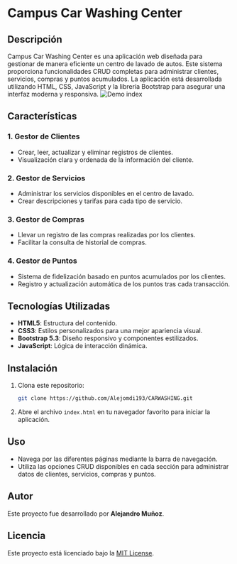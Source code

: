 # Campus Car Washing Center

## Descripción
Campus Car Washing Center es una aplicación web diseñada para gestionar de manera eficiente un centro de lavado de autos. Este sistema proporciona funcionalidades CRUD completas para administrar clientes, servicios, compras y puntos acumulados. La aplicación está desarrollada utilizando HTML, CSS, JavaScript y la librería Bootstrap para asegurar una interfaz moderna y responsiva.
![](../CARWASHING/CARWASHING/img/audi-r8-car-3d-render-image-free-photo.jpg "Demo index")


## Características

### 1. **Gestor de Clientes**
- Crear, leer, actualizar y eliminar registros de clientes.
- Visualización clara y ordenada de la información del cliente.

### 2. **Gestor de Servicios**
- Administrar los servicios disponibles en el centro de lavado.
- Crear descripciones y tarifas para cada tipo de servicio.

### 3. **Gestor de Compras**
- Llevar un registro de las compras realizadas por los clientes.
- Facilitar la consulta de historial de compras.

### 4. **Gestor de Puntos**
- Sistema de fidelización basado en puntos acumulados por los clientes.
- Registro y actualización automática de los puntos tras cada transacción.

## Tecnologías Utilizadas
- **HTML5**: Estructura del contenido.
- **CSS3**: Estilos personalizados para una mejor apariencia visual.
- **Bootstrap 5.3**: Diseño responsivo y componentes estilizados.
- **JavaScript**: Lógica de interacción dinámica.

## Instalación
1. Clona este repositorio:
   ```bash
   git clone https://github.com/Alejomdi193/CARWASHING.git
   ```
2. Abre el archivo `index.html` en tu navegador favorito para iniciar la aplicación.

## Uso
- Navega por las diferentes páginas mediante la barra de navegación.
- Utiliza las opciones CRUD disponibles en cada sección para administrar datos de clientes, servicios, compras y puntos.

## Autor
Este proyecto fue desarrollado por **Alejandro Muñoz**.

## Licencia
Este proyecto está licenciado bajo la [MIT License](LICENSE).

